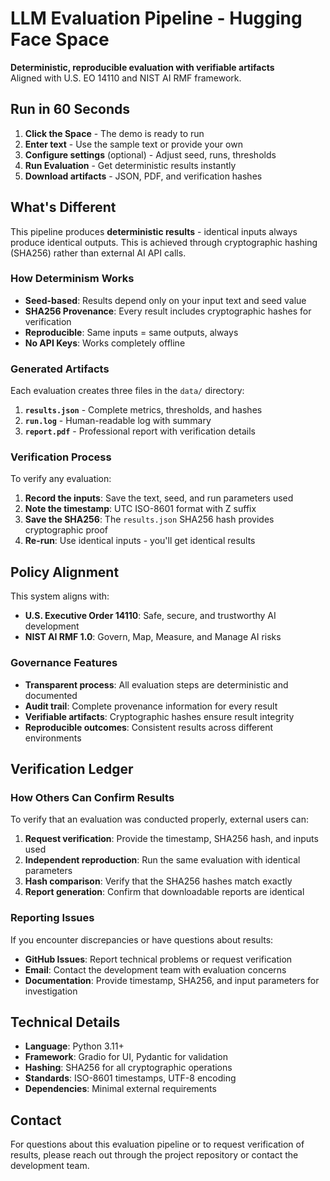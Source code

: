 # LLM Evaluation Pipeline - Hugging Face Space

**Deterministic, reproducible evaluation with verifiable artifacts**  
Aligned with U.S. EO 14110 and NIST AI RMF framework.

## Run in 60 Seconds

1. **Click the Space** - The demo is ready to run
2. **Enter text** - Use the sample text or provide your own
3. **Configure settings** (optional) - Adjust seed, runs, thresholds
4. **Run Evaluation** - Get deterministic results instantly
5. **Download artifacts** - JSON, PDF, and verification hashes

## What's Different

This pipeline produces **deterministic results** - identical inputs always produce identical outputs. This is achieved through cryptographic hashing (SHA256) rather than external AI API calls.

### How Determinism Works

- **Seed-based**: Results depend only on your input text and seed value
- **SHA256 Provenance**: Every result includes cryptographic hashes for verification
- **Reproducible**: Same inputs = same outputs, always
- **No API Keys**: Works completely offline

### Generated Artifacts

Each evaluation creates three files in the `data/` directory:

1. **`results.json`** - Complete metrics, thresholds, and hashes
2. **`run.log`** - Human-readable log with summary
3. **`report.pdf`** - Professional report with verification details

### Verification Process

To verify any evaluation:

1. **Record the inputs**: Save the text, seed, and run parameters used
2. **Note the timestamp**: UTC ISO-8601 format with Z suffix
3. **Save the SHA256**: The `results.json` SHA256 hash provides cryptographic proof
4. **Re-run**: Use identical inputs - you'll get identical results

## Policy Alignment

This system aligns with:

- **U.S. Executive Order 14110**: Safe, secure, and trustworthy AI development
- **NIST AI RMF 1.0**: Govern, Map, Measure, and Manage AI risks

### Governance Features

- **Transparent process**: All evaluation steps are deterministic and documented
- **Audit trail**: Complete provenance information for every result
- **Verifiable artifacts**: Cryptographic hashes ensure result integrity
- **Reproducible outcomes**: Consistent results across different environments

## Verification Ledger

### How Others Can Confirm Results

To verify that an evaluation was conducted properly, external users can:

1. **Request verification**: Provide the timestamp, SHA256 hash, and inputs used
2. **Independent reproduction**: Run the same evaluation with identical parameters
3. **Hash comparison**: Verify that the SHA256 hashes match exactly
4. **Report generation**: Confirm that downloadable reports are identical

### Reporting Issues

If you encounter discrepancies or have questions about results:

- **GitHub Issues**: Report technical problems or request verification
- **Email**: Contact the development team with evaluation concerns
- **Documentation**: Provide timestamp, SHA256, and input parameters for investigation

## Technical Details

- **Language**: Python 3.11+
- **Framework**: Gradio for UI, Pydantic for validation
- **Hashing**: SHA256 for all cryptographic operations
- **Standards**: ISO-8601 timestamps, UTF-8 encoding
- **Dependencies**: Minimal external requirements

## Contact

For questions about this evaluation pipeline or to request verification of results, please reach out through the project repository or contact the development team.